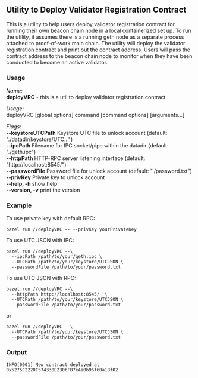 ## Utility to Deploy Validator Registration Contract

This is a utility to help users deploy validator registration contract for running their own beacon chain node in a local containerized set up. To run the utility, it assumes there is a running geth node as a separate process attached to proof-of-work main chain. The utility will deploy the validator registration contract and print out the contract address. Users will pass the contract address to the beacon chain node to monitor when they have been conducted to become an active validator.

### Usage

*Name:*  
   **deployVRC** - this is a util to deploy validator registration contract

*Usage:*  
   deployVRC [global options] command [command options] [arguments...]

*Flags:*  
   **--keystoreUTCPath**    Keystore UTC file to unlock account (default: "./datadir/keystore/UTC...")   
   **--ipcPath**        Filename for IPC socket/pipe within the datadir (default: "./geth.ipc")   
   **--httpPath**      HTTP-RPC server listening interface (default: "http://localhost:8545/")   
   **--passwordFile**   Password file for unlock account (default: "./password.txt")   
   **--privKey**       Private key to unlock account   
   **--help, -h**            show help     
   **--version, -v**         print the version     

### Example

To use private key with default RPC:

```
bazel run //deployVRC -- --privKey yourPrivateKey
```

To use UTC JSON with IPC:
```
bazel run //deployVRC --\
  --ipcPath /path/to/your/geth.ipc \
  --UTCPath /path/to/your/keystore/UTCJSON \
  --passwordFile /path/to/your/password.txt
```

To use UTC JSON with RPC:

```
bazel run //deployVRC --\
  --httpPath http://localhost:8545/  \
  --UTCPath /path/to/your/keystore/UTCJSON \
  --passwordFile /path/to/your/password.txt
```

or

```
bazel run //deployVRC --\
  --UTCPath /path/to/your/keystore/UTCJSON \
  --passwordFile /path/to/your/password.txt
```

### Output

```
INFO[0001] New contract deployed at 0x5275C2220C574330E230bFB7e4a0b96f60a18f02 
```
